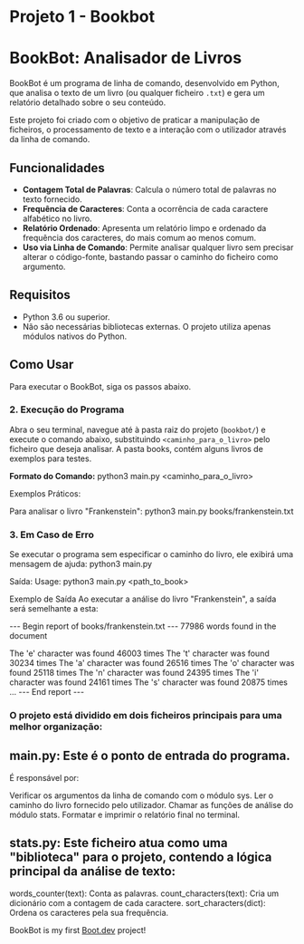 # Projeto 1 - Bookbot

# BookBot: Analisador de Livros

BookBot é um programa de linha de comando, desenvolvido em Python, que analisa o texto de um livro (ou qualquer ficheiro `.txt`) e gera um relatório detalhado sobre o seu conteúdo.

Este projeto foi criado com o objetivo de praticar a manipulação de ficheiros, o processamento de texto e a interação com o utilizador através da linha de comando.

## Funcionalidades

* **Contagem Total de Palavras**: Calcula o número total de palavras no texto fornecido.
* **Frequência de Caracteres**: Conta a ocorrência de cada caractere alfabético no livro.
* **Relatório Ordenado**: Apresenta um relatório limpo e ordenado da frequência dos caracteres, do mais comum ao menos comum.
* **Uso via Linha de Comando**: Permite analisar qualquer livro sem precisar alterar o código-fonte, bastando passar o caminho do ficheiro como argumento.

## Requisitos

* Python 3.6 ou superior.
* Não são necessárias bibliotecas externas. O projeto utiliza apenas módulos nativos do Python.

## Como Usar

Para executar o BookBot, siga os passos abaixo.

### 2. Execução do Programa

Abra o seu terminal, navegue até à pasta raiz do projeto (`bookbot/`) e execute o comando abaixo, substituindo `<caminho_para_o_livro>` pelo ficheiro que deseja analisar. A pasta books, contém alguns livros de exemplos para testes.

**Formato do Comando:**
python3 main.py <caminho_para_o_livro>

Exemplos Práticos:

Para analisar o livro "Frankenstein":
python3 main.py books/frankenstein.txt

### 3. Em Caso de Erro

Se executar o programa sem especificar o caminho do livro, ele exibirá uma mensagem de ajuda:
python3 main.py

Saída:
Usage: python3 main.py <path_to_book>

Exemplo de Saída
Ao executar a análise do livro "Frankenstein", a saída será semelhante a esta:

--- Begin report of books/frankenstein.txt ---
77986 words found in the document

The 'e' character was found 46003 times
The 't' character was found 30234 times
The 'a' character was found 26516 times
The 'o' character was found 25118 times
The 'n' character was found 24395 times
The 'i' character was found 24161 times
The 's' character was found 20875 times
...
--- End report ---


### O projeto está dividido em dois ficheiros principais para uma melhor organização:

## main.py: Este é o ponto de entrada do programa. 

É responsável por:

Verificar os argumentos da linha de comando com o módulo sys.
Ler o caminho do livro fornecido pelo utilizador.
Chamar as funções de análise do módulo stats.
Formatar e imprimir o relatório final no terminal.

## stats.py: Este ficheiro atua como uma "biblioteca" para o projeto, contendo a lógica principal da análise de texto:

words_counter(text): Conta as palavras.
count_characters(text): Cria um dicionário com a contagem de cada caractere.
sort_characters(dict): Ordena os caracteres pela sua frequência.

BookBot is my first [Boot.dev](https://www.boot.dev) project!
